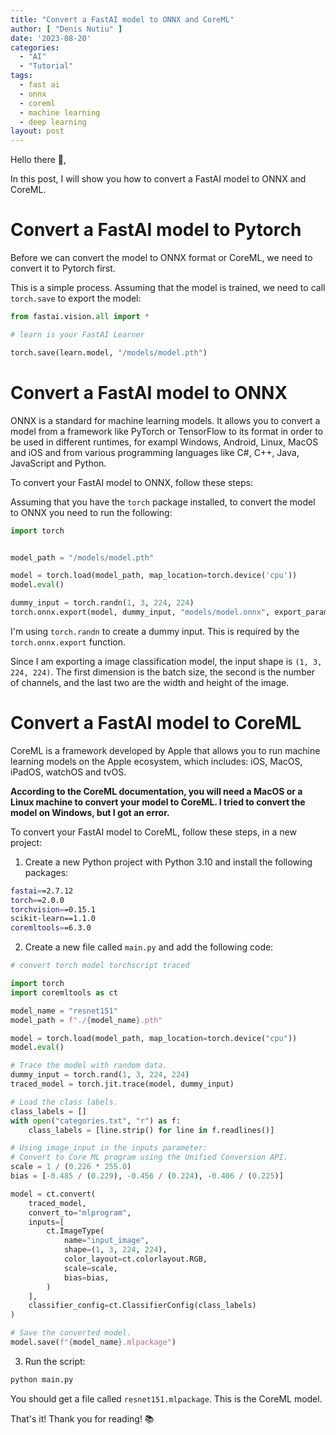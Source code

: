 ```yaml
---
title: "Convert a FastAI model to ONNX and CoreML"
author: [ "Denis Nutiu" ]
date: '2023-08-20'
categories:
  - "AI"
  - "Tutorial"
tags:
  - fast ai
  - onnx
  - coreml
  - machine learning
  - deep learning
layout: post
---
```


Hello there 👋,

In this post, I will show you how to convert a FastAI model to ONNX and CoreML.

# Convert a FastAI model to Pytorch

Before we can convert the model to ONNX format or CoreML, we need to convert it to Pytorch first.

This is a simple process. Assuming that the model is trained, we need to call `torch.save` to export the model:

```python
from fastai.vision.all import *

# learn is your FastAI Learner

torch.save(learn.model, "/models/model.pth")
```

# Convert a FastAI model to ONNX

ONNX is a standard for machine learning models. It allows you to convert a model from a framework like PyTorch or
TensorFlow to its format in order to be used in different runtimes, for exampl Windows, Android, Linux, MacOS and iOS
and from various programming languages like C#, C++, Java, JavaScript and Python.

To convert your FastAI model to ONNX, follow these steps:

Assuming that you have the `torch` package installed, to convert the model to ONNX you need to run the following:

```python
import torch


model_path = "/models/model.pth"

model = torch.load(model_path, map_location=torch.device('cpu'))
model.eval()

dummy_input = torch.randn(1, 3, 224, 224)
torch.onnx.export(model, dummy_input, "models/model.onnx", export_params=True)
```

I'm using `torch.randn` to create a dummy input. This is required by the `torch.onnx.export` function.

Since I am exporting a image classification model, the input shape is `(1, 3, 224, 224)`. The first dimension is the
batch size, the second is the number of channels, and the last two are the width and height of the image.

# Convert a FastAI model to CoreML

CoreML is a framework developed by Apple that allows you to run machine learning models on the Apple ecosystem, 
which includes: iOS, MacOS, iPadOS, watchOS and tvOS.

**According to the CoreML documentation, you will need a MacOS or a Linux machine to convert your model to CoreML.
I tried to convert the model on Windows, but I got an error.**

To convert your FastAI model to CoreML, follow these steps, in a new project:

1. Create a new Python project with Python 3.10 and install the following packages:

```bash
fastai==2.7.12
torch==2.0.0
torchvision==0.15.1
scikit-learn==1.1.0
coremltools==6.3.0
```

2. Create a new file called `main.py` and add the following code:

```python
# convert torch model torchscript traced

import torch
import coremltools as ct

model_name = "resnet151"
model_path = f"./{model_name}.pth"

model = torch.load(model_path, map_location=torch.device("cpu"))
model.eval()

# Trace the model with random data.
dummy_input = torch.rand(1, 3, 224, 224)
traced_model = torch.jit.trace(model, dummy_input)

# Load the class labels.
class_labels = []
with open("categories.txt", "r") as f:
    class_labels = [line.strip() for line in f.readlines()]

# Using image_input in the inputs parameter:
# Convert to Core ML program using the Unified Conversion API.
scale = 1 / (0.226 * 255.0)
bias = [-0.485 / (0.229), -0.456 / (0.224), -0.406 / (0.225)]

model = ct.convert(
    traced_model,
    convert_to="mlprogram",
    inputs=[
        ct.ImageType(
            name="input_image",
            shape=(1, 3, 224, 224),
            color_layout=ct.colorlayout.RGB,
            scale=scale,
            bias=bias,
        )
    ],
    classifier_config=ct.ClassifierConfig(class_labels)
)

# Save the converted model.
model.save(f"{model_name}.mlpackage")

```

3. Run the script:

```bash
python main.py
```

You should get a file called `resnet151.mlpackage`. This is the CoreML model.

That's it! Thank you for reading! 📚
